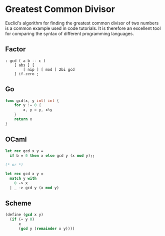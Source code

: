 # Greatest Common Divisor

Euclid's algorithm for finding the greatest common divisor of two numbers
is a common example used in code tutorials. It is therefore an excellent 
tool for comparing the syntax of different programming languages.

## Factor

```factor
: gcd ( a b -- c )
    [ abs ] [
        [ nip ] [ mod ] 2bi gcd
    ] if-zero ;
```

## Go

```go
func gcd(x, y int) int {
    for y != 0 {
        x, y = y, x%y
    }
    return x
}
```

## OCaml

```ocaml
let rec gcd x y =
  if b = 0 then x else gcd y (x mod y);;
  
(* or *)

let rec gcd x y =
  match y with
    0 -> x
  | _ -> gcd y (x mod y)
```

## Scheme

```scheme
(define (gcd x y)
  (if (= y 0)
      x
      (gcd y (remainder x y))))
```
